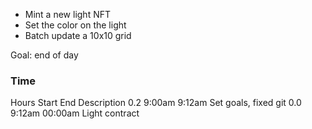 - Mint a new light NFT
- Set the color on the light
- Batch update a 10x10 grid

Goal: end of day


### Time

Hours	Start	End		Description
0.2	9:00am 	9:12am		Set goals, fixed git
0.0	9:12am 	00:00am		Light contract
